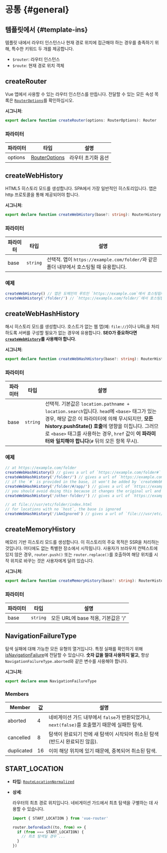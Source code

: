 # 공통 {#general}

## 템플릿에서 {#template-ins}

템플릿 내에서 라우터 인스턴스나 현재 경로 위치에 접근해야 하는 경우를 충족하기 위해,
특수한 키워드 두 개를 제공합니다.

- `$router`: 라우터 인스턴스
- `$route`: 현재 경로 위치 객체

## createRouter

Vue 앱에서 사용할 수 있는 라우터 인스턴스를 만듭니다.
전달할 수 있는 모든 속성 목록은 [`RouterOptions`](/api/typescript/router-options.html)를 확인하십시오.

**시그니처**:

```typescript
export declare function createRouter(options: RouterOptions): Router
```

### 파라미터

| 파라미터    | 타입                              | 설명         |
|---------|---------------------------------|------------|
| options | [RouterOptions](/api/typescript/router-options.html) | 라우터 초기화 옵션 |

## createWebHistory

HTML5 히스토리 모드를 생성합니다.
SPA에서 가장 일반적인 히스토리입니다.
앱은 http 프로토콜을 통해 제공되어야 합니다.

**시그니처**:

```typescript
export declare function createWebHistory(base?: string): RouterHistory
```

### 파라미터

| 파라미터 | 타입       | 설명                                                              |
|------|----------|-----------------------------------------------------------------|
| base | `string` | 선택적. 앱이 `https://example.com/folder/`와 같은 폴더 내부에서 호스팅될 때 유용합니다. |

### 예제

```js
createWebHistory() // 앱은 도메인의 루트인 `https://example.com`에서 호스팅됩니다.
createWebHistory('/folder/') // `https://example.com/folder/`에서 호스팅됩니다.
```

## createWebHashHistory

해시 히스토리 모드를 생성합니다.
호스트가 없는 웹 앱(예: `file://`)이나 URL을 처리하도록 서버를 구성할 필요가 없는 경우에 유용합니다.
**SEO가 중요하다면 [`createWebHistory`](/api/styles/general.html#createwebhistory)를 사용해야 합니다**.

**시그니처**:

```typescript
export declare function createWebHashHistory(base?: string): RouterHistory
```

### 파라미터

| 파라미터 | 타입     | 설명                                                                                                                                                                                                                           |
|------| -------- |------------------------------------------------------------------------------------------------------------------------------------------------------------------------------------------------------------------------------|
| base | `string` | 선택적. 기본값은 `location.pathname + location.search`입니다. `head`에 `<base>` 태그가 있는 경우, 해당 값은 이 파라미터에 의해 무시되지만, **모든 history.pushState() 호출**에 영향을 미칩니다. 그러므로 `<base>` 태그를 사용하는 경우, `href` 값이 **이 파라미터와 일치해야 합니다**(`#` 뒤의 모든 항목 무시). |

### 예제

```js
// at https://example.com/folder
createWebHashHistory() // gives a url of `https://example.com/folder#`
createWebHashHistory('/folder/') // gives a url of `https://example.com/folder/#`
// if the `#` is provided in the base, it won't be added by `createWebHashHistory`
createWebHashHistory('/folder/#/app/') // gives a url of `https://example.com/folder/#/app/`
// you should avoid doing this because it changes the original url and breaks copying urls
createWebHashHistory('/other-folder/') // gives a url of `https://example.com/other-folder/#`

// at file:///usr/etc/folder/index.html
// for locations with no `host`, the base is ignored
createWebHashHistory('/iAmIgnored') // gives a url of `file:///usr/etc/folder/index.html#`
```

## createMemoryHistory

메모리 기반 히스토리 모드를 생성합니다.
이 히스토리의 주요 목적은 SSR을 처리하는 것입니다.
어디에도 없는 특별한 장소에서 시작됩니다.
사용자가 브라우저 컨텍스트에 있지 않은 경우, `router.push()` 또는 `router.replace()`를 호출하여 해당 위치를 시작 위치로 바꾸는 것은 사용자에게 달려 있습니다.

**시그니처**:

```typescript
export declare function createMemoryHistory(base?: string): RouterHistory
```

### 파라미터

| 파라미터 | 타입     | 설명                        |
| --------- | -------- |---------------------------|
| base      | `string` | 모든 URL에 base 적용, 기본값은 '/' |

## NavigationFailureType

탐색 실패에 대해 가능한 모든 유형의 열거입니다.
특정 실패를 확인하기 위해 [isNavigationFailure](/guide/advanced/navigation-failures.html#differentiating-navigation-failures)에 전달할 수 있습니다.
**숫자 값을 절대 사용하지 말고**, 항상 `NavigationFailureType.aborted`와 같은 변수를 사용해야 합니다.

**시그니처**:

```typescript
export declare enum NavigationFailureType
```

### Members

| Member     | 값   | 설명                                                             |
| ---------- |-----|----------------------------------------------------------------|
| aborted    | 4   | 네비게이션 가드 내부에서 `false`가 반환되었거나, `next(false)`를 호출했기 때문에 실패한 탐색. |
| cancelled  | 8   | 탐색이 완료되기 전에 새 탐색이 시작되어 취소된 탐색(반드시 완료되진 않음).                    |
| duplicated | 16  | 이미 해당 위치에 있기 때문에, 중복되어 취소된 탐색.                                 |

## START_LOCATION

- **타입**: [`RouteLocationNormalized`](/api/typescript/route-location-normalized.html)
- **상세**:

  라우터의 최초 경로 위치입니다. 네비게이션 가드에서 최초 탐색을 구별하는 데 사용할 수 있습니다.

  ```js
  import { START_LOCATION } from 'vue-router'

  router.beforeEach((to, from) => {
    if (from === START_LOCATION) {
      // 최초 탐색일 경우 ...
    }
  })
  ```
